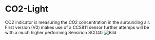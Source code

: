 # CO2-Light
CO2 indicator is measuring the CO2 concentration in the surounding air.
First version (V0) makes use of a CCS811 sensor
further attemps will be with a much higher performing Sensirion SCD40
![Bild](https://lh3.googleusercontent.com/tz8zqBiqPNmsHiwCqTGTBO8LevrqNIZALMJ6yDGBIJ1JpKBFDK47jk3XhQYHwE4lRHNZL2kXTcKhxRjyJVj3yp6nW5PxqPUW3spbIK9U2EjXRLAx=w1280)
